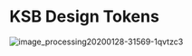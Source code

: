 # KSB Design Tokens

![image_processing20200128-31569-1qvtzc3](https://user-images.githubusercontent.com/1511243/217833181-96ea5f8b-c510-45ac-8339-4a60ffb436cc.png)

